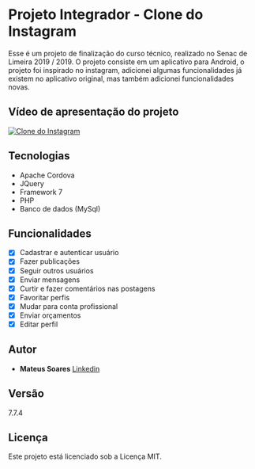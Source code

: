 # Projeto Integrador - Clone do Instagram

Esse é um projeto de finalização do curso técnico, realizado no Senac de Limeira 2019 / 2019. O projeto consiste em um aplicativo para Android, o projeto foi inspirado no instagram, adicionei algumas funcionalidades já existem no aplicativo original, mas também adicionei funcionalidades novas.

## Vídeo de apresentação do projeto

[![Clone do Instagram](https://img.youtube.com/vi/YEJEI6o2FYk/0.jpg)](https://www.youtube.com/watch?v=YEJEI6o2FYk)

## Tecnologias

* Apache Cordova
* JQuery
* Framework 7
* PHP
* Banco de dados (MySql)

## Funcionalidades
* [x] Cadastrar e autenticar usuário
* [x] Fazer publicações
* [x] Seguir outros usuários
* [x] Enviar mensagens
* [x] Curtir e fazer comentários nas postagens
* [x] Favoritar perfis
* [x] Mudar para conta profissional
* [x] Enviar orçamentos
* [x] Editar perfil

## Autor

* **Mateus Soares** [Linkedin](https://www.linkedin.com/in/mateus-soares-santos/)

## Versão

7.7.4

## Licença

Este projeto está licenciado sob a Licença MIT.
